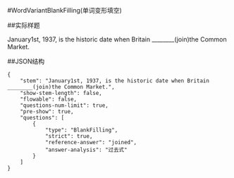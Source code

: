 #WordVariantBlankFilling(单词变形填空)

##实际样题

January1st, 1937, is the historic date when Britain ________(join)the Common Market. 

##JSON结构

	{
		"stem": "January1st, 1937, is the historic date when Britain ________(join)the Common Market.",
		"show-stem-length": false,
		"flowable": false,
		"questions-num-limit": true,
		"pre-show": true,
		"questions": [
			{
				"type": "BlankFilling",
				"strict": true,	
				"reference-answer": "joined",		
				"answer-analysis": "过去式"
			}
		]
	}
